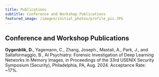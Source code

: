 ```yaml
---
title: Publications
subtitle: Conference and Workshop Publications
featured_image: /images/initial_photos/profile_pic.JPG
---
```

<!--- Insert picture of me at conference above --->


## Conference and Workshop Publications

**Oygenblik, D.**, Yagemann, C., Zhang, Joseph., Mastali, A., Park, J., and Saltaformaggio, B., 
AI Psychiatry: Forensic Investigation of Deep Learning Networks in Memory Images, in Proceedings of the 33rd USENIX Security Symposium (Security), Philadelphia, PA, Aug. 2024. Acceptance Rate: ~17%.

<!--- ## Journal Articles --->
